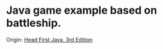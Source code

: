 # Java game example based on battleship.

Origin: [Head First Java, 3rd Edition](https://learning.oreilly.com/library/view/head-first-java/9781492091646/)